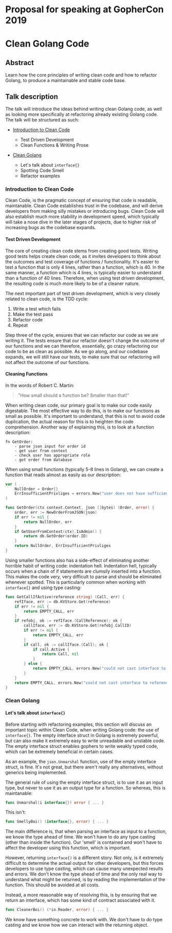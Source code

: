 # Proposal for speaking at GopherCon 2019 

# Clean Golang Code

## Abstract
Learn how the core principles of writing clean code and how to refactor Golang, to produce a maintainable and stable code base.

## Talk description
The talk will introduce the ideas behind writing clean Golang code, as well as looking more specifically at refactoring already existing Golang code. The talk will be structured as such:

* [Introduction to Clean Code](#Introduction-to-Clean-Code)
    * Test Driven Development
    * Clean Functions & Writing Prose

* [Clean Golang](#Refactoring-Code)
    * Let's talk about `interface{}`
    * Spotting Code Smell
    * Refactor examples

### Introduction to Clean Code
Clean Code, is the pragmatic concept of ensuring that code is readable, maintanable. Clean Code establishes trust in the codebase, and will derive developers from making silly mistakes or introducing bugs. Clean Code will also establish much more stability in development speed, which typically will take a nose dive in the later stages of projects, due to higher risk of increasing bugs as the codebase expands. 

#### Test Driven Development
The core of creating clean code stems from creating good tests. Writing good tests helps create clean code, as it invites developers to think about the outcomes and test coverage of functions / functionality. It's easier to test a function that is only 4 lines, rather than a function, which is 40. In the same manner, a function which is 4 lines, is typically easier to understand than a function of 40 lines. Therefore, when using test driven development, the resulting code is much more likely to be of a cleaner nature. 

The next important part of test driven development, which is very closely related to clean code, is the TDD cycle:

1. Write a test which fails
2. Make the test pass
3. Refactor code
4. Repeat

Step three of the cycle, ensures that we can refactor our code as we are writing it. The tests ensure that our refactor doesn't change the outcome of our functions and we can therefore, essentially, go crazy refactoring our code to be as clean as possible. As we go along, and our codebase expands, we will still have our tests, to make sure that our refactoring will not affect the outcome of our functions.

#### Cleaning Functions
In the words of Robert C. Martin: 

> "How small should a function be? Smaller than that!"

When writing clean code, our primary goal is to make our code easily digestable. The most effective way to do this, is to make our functions as small as possible. It's important to understand, that this is not to avoid code duplication, the actual reason for this is to heighten the code comprehension. Another way of explaining this, is to look at a function description: 

```
fn GetOrder:
    - parse json input for order id
    - get user from context
    - check user has appropriate role
    - get order from database
```

When using small functions (typically 5-8 lines in Golang), we can create a function that reads almost as easily as our description:

```go
var (
    NullOrder = Order{}
    ErrInsufficientPrivliges = errors.New("user does not have sufficient priviliges")
)

func GetOrder(ctx context.Context, json []bytes) (Order, error) {
    order, err := NewOrderFromJSON(json)
    if err != nil {
        return NullOrder, err
    }
    if GetUserFromContext(ctx).IsAdmin() {
        return db.GetOrder(order.ID)
    }
    return NullOrder, ErrInsufficientPrivliges
}
```

Using smaller functions also has a side-effect of eliminating another horrible habit of writing code: indentation hell. Indentation hell, typically occurs when a chain of if statements are clumsily inserted into a function. This makes the code very, very difficult to parse and should be eliminated whenever spotted. This is particularly common when working with `interface{}` and using type casting:

```go
func GetCallIfActive(reference string) (Call, err) {
    refIface, err := db.KVStore.Get(reference)
    if err != nil {
        return EMPTY_CALL, err
    }
    if refobj, ok := refIface.(CallReference); ok {
        callIface, err := db.KVStore.Get(refobj.CallID)
        if err != nil {
            return EMPTY_CALL, err
        }
        if call, ok := callIface.(Call); ok {
            if call.Active {
                return Call, nil
            }
        } else {
            return EMPTY_CALL, errors.New("could not cast interface to call")
        }
    }
    return EMPTY_CALL, errors.New("could not cast interface to reference")
}
```

### Clean Golang
#### Let's talk about `interface{}`
Before starting with refactoring examples, this section will discuss an important topic within Clean Code, when writing Golang code: the use of `interface{}`. The empty interface struct in Golang is extremely powerful, but can also make it extremely easy to write unreadable and unstable code. The empty interface struct enables gophers to write weakly typed code, which can be extremely beneficial in certain cases. 

As an example, the `json.Unmarshal` function, use of the empty interface struct, is fine. It's not great, but there aren't really any alternatives, without generics being implemented. 

The general rule of using the empty interface struct, is to use it as an input type, but never to use it as an output type for a function. So whereas, this is maintanable:

```go
func Unmarshal(i interface{}) error { ... }
```

This isn't:

```go
func SmellyBoi() (interface{}, error) { ... }
```

The main difference is, that when parsing an interface as input to a function, we know the type ahead of time. We won't have to do any type casting (other than inside the function). Our 'smell' is contained and won't have to affect the developer using this function, which is important.

However, returning `interface{)` is a different story. Not only, is it extremely difficult to determine the actual output for other developers, but this forces developers to use type casting, which can cause many unexpected results and errors. We don't know the type ahead of time and the only real way to understand what might be returned, is by reading the implementation of the function. This should be avoided at all costs.

Instead, a more reasonable way of resolving this, is by ensuring that we return an interface, which has some kind of contract associated with it.

```go
func CleanerBoi() (*io.Reader, error) { ... }
```

We know have something concrete to work with. We don't have to do type casting and we know how we can interact with the returning object.